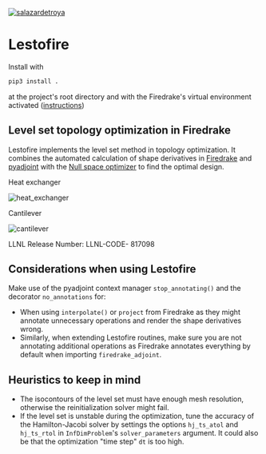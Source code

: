 [![salazardetroya](https://circleci.com/gh/LLNL/lestofire.svg?style=svg)](https://app.circleci.com/pipelines/github/LLNL/lestofire)

# Lestofire

Install with

```python
pip3 install .
```

at the project's root directory and with the Firedrake's virtual environment activated ([instructions](https://www.firedrakeproject.org/download.html))

## Level set topology optimization in Firedrake

Lestofire implements the level set method in topology optimization.
It combines the automated calculation of shape derivatives in [Firedrake](https://gitlab.com/florian.feppon/null-space-optimizer) and [pyadjoint](https://github.com/dolfin-adjoint/pyadjoint) with the [Null space optimizer](https://gitlab.com/florian.feppon/null-space-optimizer) to find the optimal design.

Heat exchanger

![heat_exchanger](https://media.giphy.com/media/YhgqJt24PCXJgUdmLu/giphy.gif)

Cantilever

![cantilever](https://media.giphy.com/media/eWze54pzWhoBiiJDmK/giphy.gif)

LLNL Release Number: LLNL-CODE- 817098

## Considerations when using Lestofire

Make use of the pyadjoint context manager `stop_annotating()` and the decorator `no_annotations` for:

- When using `interpolate()` or `project` from Firedrake as they might annotate unnecessary operations and render the shape derivatives wrong.
- Similarly, when extending Lestofire routines, make sure you are not annotating additional operations as Firedrake annotates everything by default when importing `firedrake_adjoint`.

## Heuristics to keep in mind

- The isocontours of the level set must have enough mesh resolution, otherwise the reinitialization solver might fail.
- If the level set is unstable during the optimization, tune the accuracy of the Hamilton-Jacobi solver by settings the options `hj_ts_atol` and `hj_ts_rtol` in `InfDimProblem`'s `solver_parameters` argument. It could also be that the optimization "time step" `dt` is too high.
